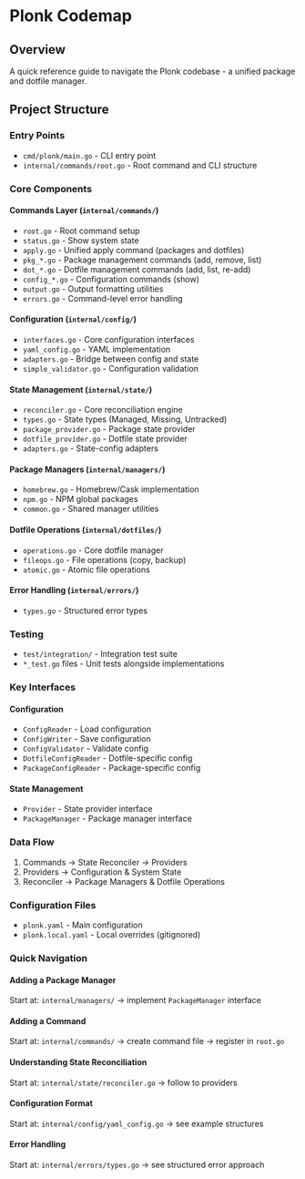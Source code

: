 # Plonk Codemap

## Overview
A quick reference guide to navigate the Plonk codebase - a unified package and dotfile manager.

## Project Structure

### Entry Points
- `cmd/plonk/main.go` - CLI entry point
- `internal/commands/root.go` - Root command and CLI structure

### Core Components

#### Commands Layer (`internal/commands/`)
- `root.go` - Root command setup
- `status.go` - Show system state
- `apply.go` - Unified apply command (packages and dotfiles)
- `pkg_*.go` - Package management commands (add, remove, list)
- `dot_*.go` - Dotfile management commands (add, list, re-add)
- `config_*.go` - Configuration commands (show)
- `output.go` - Output formatting utilities
- `errors.go` - Command-level error handling

#### Configuration (`internal/config/`)
- `interfaces.go` - Core configuration interfaces
- `yaml_config.go` - YAML implementation
- `adapters.go` - Bridge between config and state
- `simple_validator.go` - Configuration validation

#### State Management (`internal/state/`)
- `reconciler.go` - Core reconciliation engine
- `types.go` - State types (Managed, Missing, Untracked)
- `package_provider.go` - Package state provider
- `dotfile_provider.go` - Dotfile state provider
- `adapters.go` - State-config adapters

#### Package Managers (`internal/managers/`)
- `homebrew.go` - Homebrew/Cask implementation
- `npm.go` - NPM global packages
- `common.go` - Shared manager utilities

#### Dotfile Operations (`internal/dotfiles/`)
- `operations.go` - Core dotfile manager
- `fileops.go` - File operations (copy, backup)
- `atomic.go` - Atomic file operations

#### Error Handling (`internal/errors/`)
- `types.go` - Structured error types

### Testing
- `test/integration/` - Integration test suite
- `*_test.go` files - Unit tests alongside implementations

### Key Interfaces

#### Configuration
- `ConfigReader` - Load configuration
- `ConfigWriter` - Save configuration  
- `ConfigValidator` - Validate config
- `DotfileConfigReader` - Dotfile-specific config
- `PackageConfigReader` - Package-specific config

#### State Management
- `Provider` - State provider interface
- `PackageManager` - Package manager interface

### Data Flow
1. Commands → State Reconciler → Providers
2. Providers → Configuration & System State
3. Reconciler → Package Managers & Dotfile Operations

### Configuration Files
- `plonk.yaml` - Main configuration
- `plonk.local.yaml` - Local overrides (gitignored)

### Quick Navigation

#### Adding a Package Manager
Start at: `internal/managers/` → implement `PackageManager` interface

#### Adding a Command
Start at: `internal/commands/` → create command file → register in `root.go`

#### Understanding State Reconciliation
Start at: `internal/state/reconciler.go` → follow to providers

#### Configuration Format
Start at: `internal/config/yaml_config.go` → see example structures

#### Error Handling
Start at: `internal/errors/types.go` → see structured error approach